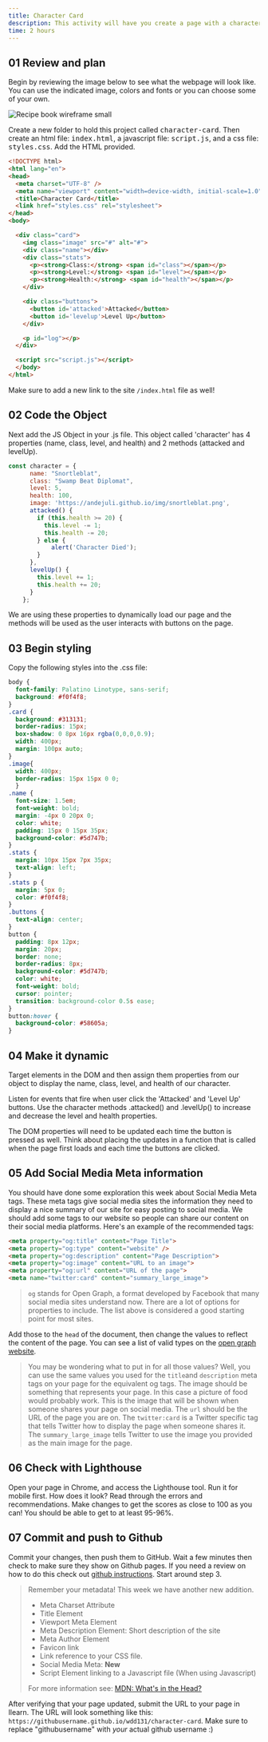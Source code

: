 ```yaml
---
title: Character Card
description: This activity will have you create a page with a character card. It should bring in the character image, name, class, level, and health dynamically from an object in JS. The object will also have 2 methods that we will call in code as the user clicks buttons.
time: 2 hours
---
```


## **01** Review and plan

Begin by reviewing the image below to see what the webpage will look like. You can use the indicated image, colors and fonts or you can choose some of your own.

![Recipe book wireframe small](/assets/images/character-card.png)

Create a new folder to hold this project called <kbd>character-card</kbd>. Then create an html file: <kbd>index.html</kbd>, a javascript file: <kbd>script.js</kbd>, and a css file: <kbd>styles.css</kbd>. Add the HTML provided.

```html
<!DOCTYPE html>
<html lang="en">
<head>
  <meta charset="UTF-8" />
  <meta name="viewport" content="width=device-width, initial-scale=1.0"/>
  <title>Character Card</title>
  <link href="styles.css" rel="stylesheet">
</head>
<body>

  <div class="card">
    <img class="image" src="#" alt="#">
    <div class="name"></div>
    <div class="stats">
      <p><strong>Class:</strong> <span id="class"></span></p>
      <p><strong>Level:</strong> <span id="level"></span></p>
      <p><strong>Health:</strong> <span id="health"></span></p>
    </div>

    <div class="buttons">
      <button id='attacked'>Attacked</button>
      <button id='levelup'>Level Up</button>
    </div>

    <p id="log"></p>
  </div>

  <script src="script.js"></script>
  </body>
</html>
```

Make sure to add a new link to the site `/index.html` file as well!

## **02** Code the Object

Next add the JS Object in your .js file. This object called 'character' has 4 properties (name, class, level, and health) and 2 methods (attacked and levelUp).

```javascript
const character = {
      name: "Snortleblat",
      class: "Swamp Beat Diplomat",
      level: 5,
      health: 100,
      image: 'https://andejuli.github.io/img/snortleblat.png',
      attacked() {
        if (this.health >= 20) {
          this.level -= 1;
          this.health -= 20;
        } else {
            alert('Character Died');
        }
      },
      levelUp() {
        this.level += 1;
        this.health += 20;
      }
    };
```

We are using these properties to dynamically load our page and the methods will be used as the user interacts with buttons on the page.


## **03** Begin styling

Copy the following styles into the .css file:

  ```css
  body {
    font-family: Palatino Linotype, sans-serif;
    background: #f0f4f8;
  }
  .card {
    background: #313131;
    border-radius: 15px;
    box-shadow: 0 8px 16px rgba(0,0,0,0.9);
    width: 400px; 
    margin: 100px auto;
  }
  .image{
    width: 400px;
    border-radius: 15px 15px 0 0;
    }
  .name {
    font-size: 1.5em;
    font-weight: bold;
    margin: -4px 0 20px 0;
    color: white;
    padding: 15px 0 15px 35px;
    background-color: #5d747b;
  }
  .stats {
    margin: 10px 15px 7px 35px;
    text-align: left;
  }
  .stats p {
    margin: 5px 0;
    color: #f0f4f8;
  }
  .buttons {
    text-align: center;
  }
  button {
    padding: 8px 12px;
    margin: 20px;
    border: none;
    border-radius: 8px;
    background-color: #5d747b;
    color: white;
    font-weight: bold;
    cursor: pointer;
    transition: background-color 0.5s ease;
  }
  button:hover {
    background-color: #58605a;
  }
  ```


## **04** Make it dynamic

Target elements in the DOM and then assign them properties from our object to display the name, class, level, and health of our character.

Listen for events that fire when user click the 'Attacked' and 'Level Up' buttons. Use the character methods .attacked() and .levelUp() to increase and decrease the level and health properties.

The DOM properties will need to be updated each time the button is pressed as well. Think about placing the updates in a function that is called when the page first loads and each time the buttons are clicked.

## **05** Add Social Media Meta information

You should have done some exploration this week about Social Media Meta tags. These meta tags give social media sites the information they need to display a nice summary of our site for easy posting to social media.  We should add some tags to our website so people can share our content on their social media platforms. Here's an example of the recommended tags:

```html
<meta property="og:title" content="Page Title">
<meta property="og:type" content="website" />
<meta property="og:description" content="Page Description">
<meta property="og:image" content="URL to an image">
<meta property="og:url" content="URL of the page">
<meta name="twitter:card" content="summary_large_image">
```

>`og` stands for Open Graph, a format developed by Facebook that many social media sites understand now. There are a lot of options for properties to include. The list above is considered a good starting point for most sites.

Add those to the `head` of the document, then change the values to reflect the content of the page. You can see a list of valid types on the [open graph website](https://ogp.me/#types).

> You may be wondering what to put in for all those values? Well, you can use the same values you used for the `title`and `description` meta tags on your page for the equivalent og tags. The image should be something that represents your page. In this case a picture of food would probably work. This is the image  that will be shown when someone shares your page on social media. The `url`  should be the URL of the page you are on. The `twitter:card` is a Twitter specific tag that tells Twitter how to display the page when someone shares it. The `summary_large_image` tells Twitter to use the image you provided as the main image for the page.

## **06** Check with Lighthouse

Open your page in Chrome, and access the Lighthouse tool. Run it for mobile first. How does it look? Read through the errors and recommendations. Make changes to get the scores as close to 100 as you can! You should be able to get to at least 95-96%.

## **07** Commit and push to Github

Commit your changes, then push them to GitHub. Wait a few minutes then check to make sure they show on Github pages. If you need a review on how to do this check out [github instructions](https://byui-cit.github.io/learning-modules/modules/general/hosting-git-gihub/ponder2/). Start around step 3.

> Remember your metadata! This week we have another new addition.
>
> - Meta Charset Attribute
> - Title Element
> - Viewport Meta Element
> - Meta Description Element: Short description of the site
> - Meta Author Element
> - Favicon link
> - Link reference to your CSS file.
> - Social Media Meta: **New**
> - Script Element linking to a Javascript file (When using Javascript)
>
> For more information see: [MDN: What's in the Head?](https://developer.mozilla.org/en-US/docs/Learn/HTML/Introduction_to_HTML/The_head_metadata_in_HTML)

After verifying that your page updated, submit the URL to your page in Ilearn. The URL will look something like this: `https://githubusername.github.io/wdd131/character-card`. Make sure to replace "githubusername" with *your* actual github username :)
